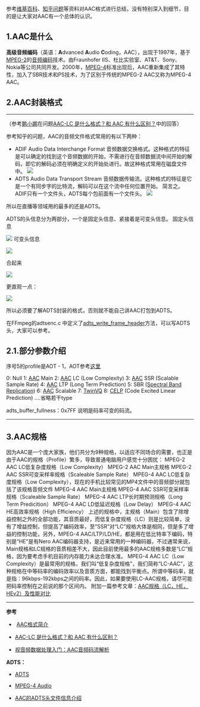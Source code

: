 参考[维基百科](https://zh.wikipedia.org/wiki/%E9%80%B2%E9%9A%8E%E9%9F%B3%E8%A8%8A%E7%B7%A8%E7%A2%BC)、[知乎问题](https://www.zhihu.com/question/20629995)等资料对AAC格式进行总结，没有特别深入到细节，目的是让大家对AAC有一个总体的认识。

## 1.AAC是什么
**高级音频编码**（英语：**A**dvanced **A**udio **C**oding，AAC），出现于1997年，基于[MPEG-2](https://zh.wikipedia.org/wiki/MPEG-2)的[音频](https://zh.wikipedia.org/wiki/%E9%9F%B3%E8%A8%8A)[编码](https://zh.wikipedia.org/wiki/%E7%B7%A8%E7%A2%BC)技术。由Fraunhofer IIS、杜比实验室、AT&T、Sony、Nokia等公司共同开发。2000年，[MPEG-4](https://zh.wikipedia.org/wiki/MPEG-4)标准出现后，AAC重新集成了其特性，加入了SBR技术和PS技术，为了区别于传统的MPEG-2 AAC又称为MPEG-4 AAC。

## 2.AAC封装格式

------
（参考[鹏小鹕](https://www.zhihu.com/people/peng-xiao-hu-60)在问题[AAC-LC 是什么格式？和 AAC 有什么区别？](https://www.zhihu.com/question/20629995)中的回答）

参考知乎的问题，AAC的音频文件格式常用的有以下两种：
- ADIF
 Audio Data Interchange Format 音频数据交换格式。这种格式的特征是可以确定的找到这个音频数据的开始，不需进行在音频数据流中间开始的解码，即它的解码必须在明确定义的开始处进行。故这种格式常用在磁盘文件中。
![](http://upload-images.jianshu.io/upload_images/952890-b515018991b6feb2?imageMogr2/auto-orient/strip%7CimageView2/2/w/1240)
- ADTS
  Audio Data Transport Stream 音频数据传输流。这种格式的特征是它是一个有同步字的比特流，解码可以在这个流中任何位置开始。
简言之。ADIF只有一个文件头，ADTS每个包前面有一个文件头。
![](http://upload-images.jianshu.io/upload_images/952890-70d31717f494e82d?imageMogr2/auto-orient/strip%7CimageView2/2/w/1240)

所以在直播等领域用的最多的还是ADTS。

ADTS的头信息分为两部分，一个是固定头信息、紧接着是可变头信息。
固定头信息

![](http://upload-images.jianshu.io/upload_images/952890-78ba5a29b829d7b3.png?imageMogr2/auto-orient/strip%7CimageView2/2/w/1240)
可变头信息

![](http://upload-images.jianshu.io/upload_images/952890-a0cbcbe14805b808.png?imageMogr2/auto-orient/strip%7CimageView2/2/w/1240)

合起来

![](http://upload-images.jianshu.io/upload_images/952890-c75fbdd015d258ee.png?imageMogr2/auto-orient/strip%7CimageView2/2/w/1240)

更直观一点：

![](http://upload-images.jianshu.io/upload_images/952890-c1dde4d35c4c4e86.png?imageMogr2/auto-orient/strip%7CimageView2/2/w/1240)


所以必须要了解ADTS封装的格式，否则就不能自己讲AAC打包到ADTS。

在FFmpeg的adtsenc.c 中定义了[adts_write_frame_header](http://ffmpeg.org/doxygen/3.2/adtsenc_8c.html#a7bd77f94eef0965c207e6448d81e8d3c)方法，可以写ADTS头，大家可以参考。

## 2.1.部分参数介绍

序号5的profile是AOT - 1，AOT参考[这里](https://wiki.multimedia.cx/index.php/MPEG-4_Audio#Audio_Object_Types)

0: Null
1: [AAC](https://wiki.multimedia.cx/index.php/AAC) Main
2: [AAC](https://wiki.multimedia.cx/index.php/AAC) LC (Low Complexity)
3: [AAC](https://wiki.multimedia.cx/index.php/AAC) SSR (Scalable Sample Rate)
4: [AAC](https://wiki.multimedia.cx/index.php/AAC) LTP (Long Term Prediction)
5: SBR ([Spectral Band Replication](https://wiki.multimedia.cx/index.php/Spectral_Band_Replication))
6: [AAC](https://wiki.multimedia.cx/index.php/AAC) Scalable
7: [TwinVQ](https://wiki.multimedia.cx/index.php/TwinVQ)
8: [CELP](https://wiki.multimedia.cx/index.php?title=CELP&action=edit&redlink=1) (Code Excited Linear Prediction)
....省略若干type


adts_buffer_fullness：0x7FF 说明是码率可变的码流。


---------

## 3.AAC规格
因为AAC是一个庞大家族，他们共分为9种规格，以适应不同场合的需要，也正是由于AAC的规格（Profile）繁多，导致普通电脑用户感觉十分困扰：
MPEG-2 AAC LC低复杂度规格（Low Complexity）
MPEG-2 AAC Main主规格
MPEG-2 AAC SSR可变采样率规格（Scaleable Sample Rate）
MPEG-4 AAC LC低复杂度规格（Low Complexity），现在的手机比较常见的MP4文件中的音频部分就包括了该规格音频文件
MPEG-4 AAC Main主规格
MPEG-4 AAC SSR可变采样率规格（Scaleable Sample Rate）
MPEG-4 AAC LTP长时期预测规格（Long Term Predicition）
MPEG-4 AAC LD低延迟规格（Low Delay）
MPEG-4 AAC HE高效率规格（High Efficiency）
上述的规格中，主规格（Main）包含了除增益控制之外的全部功能，其音质最好，而低复杂度规格（LC）则是比较简单，没有了增益控制，但提高了编码效率，至“SSR”对“LC”规格大体是相同，但是多了增益的控制功能，另外，MPEG-4 AAC/LTP/LD/HE，都是用在低比特率下编码，特别是“HE”是有Nero AAC编码器支持，是近来常用的一种编码器，不过通常来说，Main规格和LC规格的音质相差不大，因此目前使用最多的AAC规格多数是“LC”规格，因为要考虑手机目前的内存能力未达合理水准。
MPEG-4 AAC LC（Low Complexity）是最常用的规格，我们叫“低复杂度规格”，我们简称“LC-AAC”，这种规格在中等码率的编码效率以及音质方面，都能找到平衡点。所谓中等码率，就是指：96kbps-192kbps之间的码率。因此，如果要使用LC-AAC规格，请尽可能把码率控制在之前说的那个区间内。
附加一篇参考文章：[AAC规格（LC，HE，HEv2）及性能对比](http://blog.csdn.net/leixiaohua1020/article/details/11971419)

---------

**参考**

-  [AAC格式简介](http://blog.csdn.net/leixiaohua1020/article/details/11822537)

- [AAC-LC 是什么格式？和 AAC 有什么区别？](https://www.zhihu.com/question/20629995)

- [视音频数据处理入门：AAC音频码流解析](http://blog.csdn.net/leixiaohua1020/article/details/50535042)

**ADTS：**

- [ADTS](https://wiki.multimedia.cx/index.php/ADTS)

- [MPEG-4 Audio](https://wiki.multimedia.cx/index.php/MPEG-4_Audio#Channel_Configurations)

- [AAC的ADTS头文件信息介绍](http://blog.csdn.net/jay100500/article/details/52955232)
